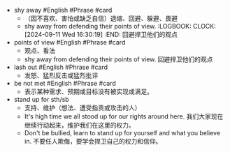 - shy away #English #Phrase #card
	- （因不喜欢、害怕或缺乏自信）退缩、回避、躲避、畏避
	- shy away from defending their points of view.
	  :LOGBOOK:
	  CLOCK: [2024-09-11 Wed 16:30:19]
	  :END:
	  回避捍卫他们的观点
- points of view #English #Phrase #card
	- 观点、看法
	- shy away from defending their points of view.
	  回避捍卫他们的观点
- lash out #English #Phrase #card
	- 发怒、猛烈反击或猛烈批评
- be not met #English #Phrase #card
	- 表示某种需求、预期或目标没有被实现或满足。
- stand up for sth/sb
	- 支持、维护（想法、遭受指责或攻击的人）
	- It's high time we all stood up for our rights around here.
	  我们大家现在继续行动起来，维护我们在这里的权力。
	- Don't be bullied, learn to stand up for yourself and what you believe in.
	  不要任人欺侮，要学会捍卫自己的权力和信仰。